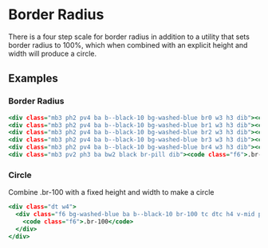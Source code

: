 # Border Radius

There is a four step scale for border radius in addition to a utility that sets border radius to 100%, which when combined with an explicit height and width will produce a circle.

## Examples

### Border Radius

```.html
<div class="mb3 ph2 pv4 ba b--black-10 bg-washed-blue br0 w3 h3 dib"><code class="f6">.br0</code></div>
<div class="mb3 ph2 pv4 ba b--black-10 bg-washed-blue br1 w3 h3 dib"><code class="f6">.br1</code></div>
<div class="mb3 ph2 pv4 ba b--black-10 bg-washed-blue br2 w3 h3 dib"><code class="f6">.br2</code></div>
<div class="mb3 ph2 pv4 ba b--black-10 bg-washed-blue br3 w3 h3 dib"><code class="f6">.br3</code></div>
<div class="mb3 ph2 pv4 ba b--black-10 bg-washed-blue br4 w3 h3 dib"><code class="f6">.br4</code></div>
<div class="mb3 pv2 ph3 ba bw2 black br-pill dib"><code class="f6">.br-pill</code></div>
```

### Circle
Combine .br-100 with a fixed height and width to make a circle

```.html
<div class="dt w4">
  <div class="f6 bg-washed-blue ba b--black-10 br-100 tc dtc h4 v-mid pa2">
    <code class="f6">.br-100</code>
  </div>
</div>
```
